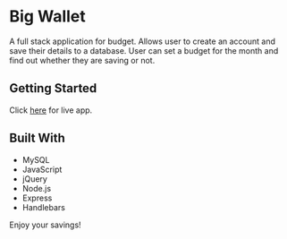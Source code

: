 # Big Wallet
A full stack application for budget.  Allows user to create an account and save their details to a database. User can set a budget for the month and find out whether they are saving or not.

## Getting Started
Click [here](https://serene-eyrie-55094.herokuapp.com) for live app.

## Built With
* MySQL
* JavaScript
* jQuery
* Node.js
* Express
* Handlebars

Enjoy your savings!